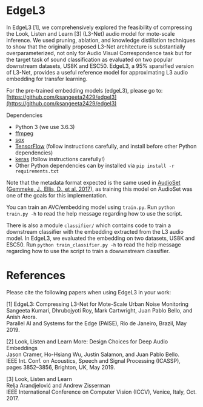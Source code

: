 # EdgeL3

In EdgeL3 [1], we comprehensively explored the feasibility of compressing the Look, Listen and Learn [3] (L3-Net) audio model for mote-scale inference. We used pruning, ablation, and knowledge distillation techniques to show that the originally proposed L3-Net architecture is substantially overparameterized, not only for Audio Visual Correspondence task but for the target task of sound classification as evaluated on two popular downstream datasets, US8K and ESC50. EdgeL3, a 95% sparsified version of L3-Net, provides a useful reference model for approximating L3 audio embedding for transfer learning.

For the pre-trained embedding models (edgeL3), please go to: [https://github.com/ksangeeta2429/edgel3](https://github.com/ksangeeta2429/edgel3)

Dependencies
* Python 3 (we use 3.6.3)
* [ffmpeg](http://www.ffmpeg.org)
* [sox](http://sox.sourceforge.net)
* [TensorFlow](https://www.tensorflow.org/install/) (follow instructions carefully, and install before other Python dependencies)
* [keras](https://keras.io/#installation) (follow instructions carefully!)
* Other Python dependencies can by installed via `pip install -r requirements.txt`

Note that the metadata format expected is the same used in [AudioSet](https://research.google.com/audioset/download.html) ([Gemmeke, J., Ellis, D., et al. 2017](https://static.googleusercontent.com/media/research.google.com/en//pubs/archive/45857.pdf)), as training this model on AudioSet was one of the goals for this implementation.

You can train an AVC/embedding model using `train.py`. Run `python train.py -h` to read the help message regarding how to use the script.

There is also a module `classifier/` which contains code to train a downstream classifier with the embedding extracted from the L3 audio model. In EdgeL3, we evaluated the embedding on two datasets, US8K and ESC50. Run `python train_classifier.py -h` to read the help message regarding how to use the script to train a dowwnstream classifier.

# References

Please cite the following papers when using EdgeL3 in your work:

[1] EdgeL3: Compressing L3-Net for Mote-Scale Urban Noise Monitoring </br>
Sangeeta Kumari, Dhrubojyoti Roy, Mark Cartwright, Juan Pablo Bello, and Anish Arora. </br>
Parallel AI and Systems for the Edge (PAISE), Rio de Janeiro, Brazil, May 2019.

[2] Look, Listen and Learn More: Design Choices for Deep Audio Embeddings </br>
Jason Cramer, Ho-Hsiang Wu, Justin Salamon, and Juan Pablo Bello.<br/>
IEEE Int. Conf. on Acoustics, Speech and Signal Processing (ICASSP), pages 3852–3856, Brighton, UK, May 2019.

[3] Look, Listen and Learn<br/>
Relja Arandjelović and Andrew Zisserman<br/>
IEEE International Conference on Computer Vision (ICCV), Venice, Italy, Oct. 2017.

